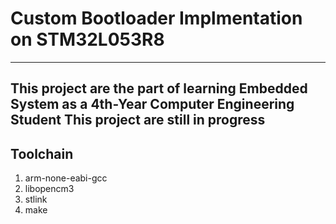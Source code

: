 # Custom Bootloader Implmentation on STM32L053R8
---
This project are the part of learning Embedded System as a 4th-Year Computer Engineering Student
This project are still in progress
---
## Toolchain
1. arm-none-eabi-gcc
2. libopencm3
3. stlink
4. make
